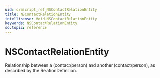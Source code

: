 ```yaml
---
uid: crmscript_ref_NSContactRelationEntity
title: NSContactRelationEntity
intellisense: Void.NSContactRelationEntity
keywords: NSContactRelationEntity
so.topic: reference
---
```


# NSContactRelationEntity

Relationship between a (contact/person) and another (contact/person), as described by the RelationDefinition.
